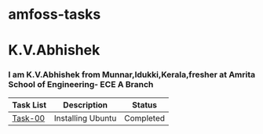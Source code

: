 # amfoss-tasks

# K.V.Abhishek
### I am K.V.Abhishek from Munnar,Idukki,Kerala,fresher at Amrita School of Engineering- ECE A Branch

| Task List | Description | Status |
|---|---|---|
| [Task-00](https://github.com/AbhishekAKV/amfoss-tasks/tree/main/task-00) | Installing Ubuntu | Completed |

